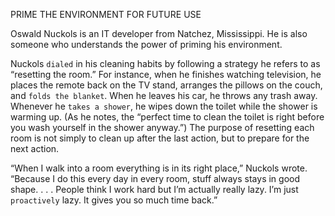 PRIME THE ENVIRONMENT FOR FUTURE USE

Oswald Nuckols is an IT developer from Natchez, Mississippi. He is
also someone who understands the power of priming his environment.

Nuckols `dialed` in his cleaning habits by following a strategy he
refers to as “resetting the room.” For instance, when he finishes
watching television, he places the remote back on the TV stand,
arranges the pillows on the couch, and `folds the blanket`. When he
leaves his car, he throws any trash away. Whenever he `takes a shower`,
he wipes down the toilet while the shower is warming up. (As he notes,
the “perfect time to clean the toilet is right before you wash yourself in
the shower anyway.”) The purpose of resetting each room is not simply
to clean up after the last action, but to prepare for the next action.

“When I walk into a room everything is in its right place,” Nuckols
wrote. “Because I do this every day in every room, stuff always stays in
good shape. . . . People think I work hard but I’m actually really lazy.
I’m just `proactively` lazy. It gives you so much time back.”